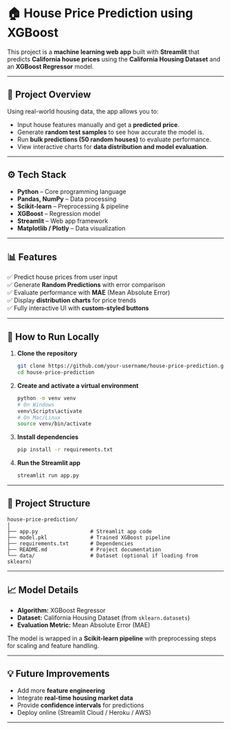# 🏠 House Price Prediction using XGBoost

This project is a **machine learning web app** built with **Streamlit** that predicts **California house prices** using the **California Housing Dataset** and an **XGBoost Regressor** model.

---

## 📌 Project Overview

Using real-world housing data, the app allows you to:
- Input house features manually and get a **predicted price**.
- Generate **random test samples** to see how accurate the model is.
- Run **bulk predictions (50 random houses)** to evaluate performance.
- View interactive charts for **data distribution and model evaluation**.

---

## ⚙️ Tech Stack

- **Python** – Core programming language
- **Pandas, NumPy** – Data processing
- **Scikit-learn** – Preprocessing & pipeline
- **XGBoost** – Regression model
- **Streamlit** – Web app framework
- **Matplotlib / Plotly** – Data visualization

---

## 📊 Features

✅ Predict house prices from user input  
✅ Generate **Random Predictions** with error comparison  
✅ Evaluate performance with **MAE** (Mean Absolute Error)  
✅ Display **distribution charts** for price trends  
✅ Fully interactive UI with **custom-styled buttons**

---

## 🚀 How to Run Locally

1. **Clone the repository**
   ```bash
   git clone https://github.com/your-username/house-price-prediction.git
   cd house-price-prediction
   ```

2. **Create and activate a virtual environment**
   ```bash
   python -m venv venv
   # On Windows
   venv\Scripts\activate
   # On Mac/Linux
   source venv/bin/activate
   ```

3. **Install dependencies**
   ```bash
   pip install -r requirements.txt
   ```

4. **Run the Streamlit app**
   ```bash
   streamlit run app.py
   ```



---

## 📂 Project Structure

```
house-price-prediction/
│
├── app.py                 # Streamlit app code
├── model.pkl              # Trained XGBoost pipeline
├── requirements.txt       # Dependencies
├── README.md              # Project documentation
└── data/                  # Dataset (optional if loading from sklearn)
```

---

## 📈 Model Details

- **Algorithm:** XGBoost Regressor
- **Dataset:** California Housing Dataset (from `sklearn.datasets`)
- **Evaluation Metric:** Mean Absolute Error (MAE)

The model is wrapped in a **Scikit-learn pipeline** with preprocessing steps for scaling and feature handling.

---

## 💡 Future Improvements

- Add more **feature engineering**
- Integrate **real-time housing market data**
- Provide **confidence intervals** for predictions
- Deploy online (Streamlit Cloud / Heroku / AWS)

---

